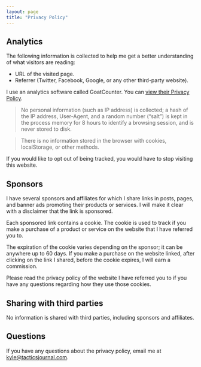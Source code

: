 ```yaml
---
layout: page
title: "Privacy Policy"
---
```


## Analytics

The following information is collected to help me get a better understanding of what visitors are reading:

- URL of the visited page.
- Referrer (Twitter, Facebook, Google, or any other third-party website).

I use an analytics software called GoatCounter. You can [view their Privacy Policy](https://www.goatcounter.com/help/privacy). 

> No personal information (such as IP address) is collected; a hash of the IP address, User-Agent, and a random number (“salt”) is kept in the process memory for 8 hours to identify a browsing session, and is never stored to disk. 

> There is no information stored in the browser with cookies, localStorage, or other methods. 

If you would like to opt out of being tracked, you would have to stop visiting this website. 

## Sponsors

I have several sponsors and affiliates for which I share links in posts, pages, and banner ads promoting their products or services. I will make it clear with a disclaimer that the link is sponsored. 

Each sponsored link contains a cookie. The cookie is used to track if you make a purchase of a product or service on the website that I have referred you to. 

The expiration of the cookie varies depending on the sponsor; it can be anywhere up to 60 days. If you make a purchase on the website linked, after clicking on the link I shared, before the cookie expires, I will earn a commission.

Please read the privacy policy of the website I have referred you to if you have any questions regarding how they use those cookies. 

## Sharing with third parties 

No information is shared with third parties, including sponsors and affiliates. 

## Questions 

If you have any questions about the privacy policy, email me at <a href="mailto:kyle@tacticsjournal.com">kyle@tacticsjournal.com</a>.